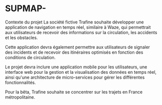 # SUPMAP-
Contexte du projet 
La société fictive Trafine souhaite développer une application de navigation en temps réel, similaire à Waze, qui permettrait aux utilisateurs de recevoir des informations sur la circulation, les accidents et les obstacles.

Cette application devra également permettre aux utilisateurs de signaler des incidents et de recevoir des itinéraires optimisés en fonction des conditions de circulation. 

Le projet devra inclure une application mobile pour les utilisateurs, une interface web pour la gestion et la visualisation des données en temps réel, ainsi qu'une architecture de micro-services pour gérer les différentes fonctionnalités. 

Pour la bêta, Trafine souhaite se concentrer sur les trajets en France métropolitaine. 

 
